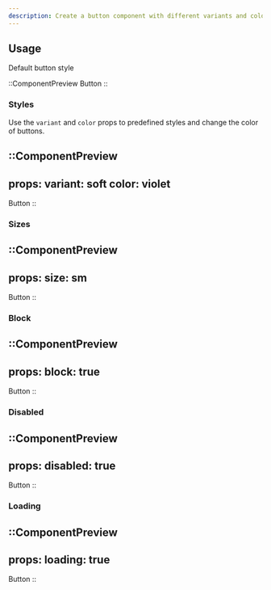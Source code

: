 ```yaml
---
description: Create a button component with different variants and colors
---
```


## Usage

Default button style

::ComponentPreview
Button
::

### Styles

Use the `variant` and `color` props to predefined styles and change the color of buttons.

::ComponentPreview
---
props:
  variant: soft
  color: violet
---
Button
::

### Sizes

::ComponentPreview
---
props:
  size: sm
---
Button
::

### Block

::ComponentPreview
---
props:
  block: true
---
Button
::

### Disabled

::ComponentPreview
---
props:
  disabled: true
---
Button
::

### Loading

::ComponentPreview
---
props:
  loading: true
---
Button
::
